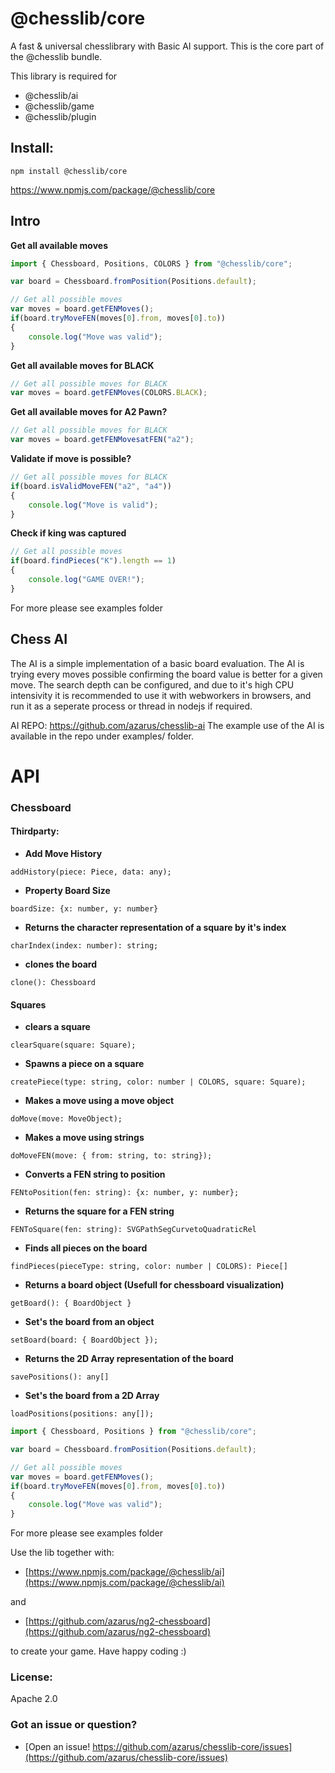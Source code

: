 # @chesslib/core
A fast &amp; universal chesslibrary with Basic AI support. This is the core part of the @chesslib bundle.

This library is required for
- @chesslib/ai
- @chesslib/game
- @chesslib/plugin


## Install:
`npm install @chesslib/core`

https://www.npmjs.com/package/@chesslib/core

## Intro

**Get all available moves**
```typescript
import { Chessboard, Positions, COLORS } from "@chesslib/core";

var board = Chessboard.fromPosition(Positions.default);

// Get all possible moves
var moves = board.getFENMoves();
if(board.tryMoveFEN(moves[0].from, moves[0].to))
{
    console.log("Move was valid");
}
```

**Get all available moves for BLACK**
```typescript
// Get all possible moves for BLACK
var moves = board.getFENMoves(COLORS.BLACK);
```

**Get all available moves for A2 Pawn?**
```typescript
// Get all possible moves for BLACK
var moves = board.getFENMovesatFEN("a2");
```

**Validate if move is possible?**
```typescript
// Get all possible moves for BLACK
if(board.isValidMoveFEN("a2", "a4"))
{
	console.log("Move is valid");
}
```

**Check if king was captured**
```typescript
// Get all possible moves
if(board.findPieces("K").length == 1)
{
	console.log("GAME OVER!");
}
```
For more please see examples folder

## Chess AI

The AI is a simple implementation of a basic board evaluation. The AI is trying every moves possible confirming the board value is better for a given move. The search depth can be configured, and due to it's high CPU intensivity it is recommended to use it with webworkers in browsers, and run it as a seperate process or thread in nodejs if required.

AI REPO:
https://github.com/azarus/chesslib-ai
The example use of the AI is available in the repo under examples/ folder.


# API 

### Chessboard

#### Thirdparty:

- **Add Move History**

`addHistory(piece: Piece, data: any);`

- **Property Board Size**

`boardSize: {x: number, y: number}`

- **Returns the character representation of a square by it's index**

`charIndex(index: number): string;`

- **clones the board**

`clone(): Chessboard`



#### Squares

- **clears a square**

`clearSquare(square: Square);`

- **Spawns a piece on a square**

`createPiece(type: string, color: number | COLORS, square: Square);`

- **Makes a move using a move object**

`doMove(move: MoveObject);`

- **Makes a move using strings**

`doMoveFEN(move: { from: string, to: string});`

- **Converts a FEN string to position**

`FENtoPosition(fen: string): {x: number, y: number};`

- **Returns the square for a FEN string**

`FENToSquare(fen: string): SVGPathSegCurvetoQuadraticRel`

- **Finds all pieces on the board**

`findPieces(pieceType: string, color: number | COLORS): Piece[]`

- **Returns a board object (Usefull for chessboard visualization)**

`getBoard(): { BoardObject }`

- **Set's the board from an object**

`setBoard(board: { BoardObject });`

- **Returns the 2D Array representation of the board**

`savePositions(): any[]`

- **Set's the board from a 2D Array**

`loadPositions(positions: any[]);`


```typescript
import { Chessboard, Positions } from "@chesslib/core";

var board = Chessboard.fromPosition(Positions.default);

// Get all possible moves
var moves = board.getFENMoves();
if(board.tryMoveFEN(moves[0].from, moves[0].to))
{
    console.log("Move was valid");
}
```
For more please see examples folder

Use the lib together with:
- [https://www.npmjs.com/package/@chesslib/ai](https://www.npmjs.com/package/@chesslib/ai)

and

- [https://github.com/azarus/ng2-chessboard](https://github.com/azarus/ng2-chessboard)

to create your game. Have happy coding :)


### License:

Apache 2.0


### Got an issue or question?

- [Open an issue! https://github.com/azarus/chesslib-core/issues](https://github.com/azarus/chesslib-core/issues)

